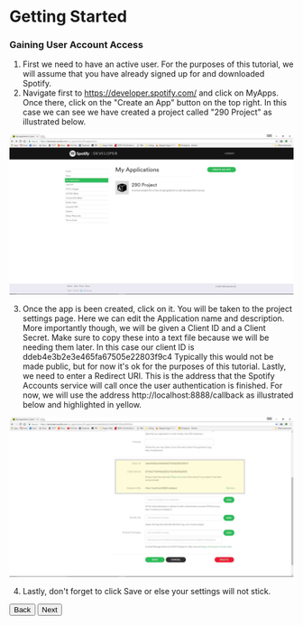 # Getting Started
### Gaining User Account Access

1. First we need to have an active user. For the purposes of this tutorial, we will assume that you have already signed up for and downloaded Spotify.
2. Navigate first to https://developer.spotify.com/ and click on MyApps. Once there, click on the "Create an App" button on the top right. In this case we can see we have created a project called "290 Project" as illustrated below.

  ![CreateApp](/images/Getapp.jpg)

3. Once the app is been created, click on it. You will be taken to the project settings page. Here we can edit the Application name and description. More importantly though, we will be given a Client ID and a Client Secret. Make sure to copy these into a text file because we will be needing them later.  In this case our client ID is ddeb4e3b2e3e465fa67505e22803f9c4  Typically this would not be made public, but for now it's ok for the purposes of this tutorial. Lastly, we need to enter a Redirect URI. This is the address that the Spotify Accounts service will call once the user authentication is finished.  For now, we will use the address http://localhost:8888/callback as illustrated below and highlighted in yellow.


  ![CreateApp](/images/ClientID.jpg)

4. Lastly, don't forget to click Save or else your settings will not stick.

<button onclick="location.href = 'https://licktopia.github.io/';" id="myButton" class="float-left submit-button" >Back</button>
<button onclick="location.href = 'https://licktopia.github.io/page3';" id="myButton" class="float-right submit-button" >Next</button>

